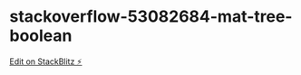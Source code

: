 # stackoverflow-53082684-mat-tree-boolean

[Edit on StackBlitz ⚡️](https://stackblitz.com/edit/stackoverflow-53082684-mat-tree-boolean)